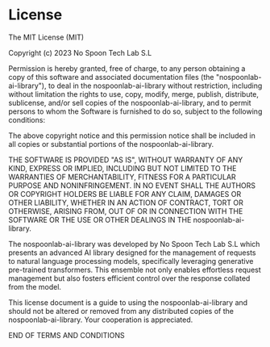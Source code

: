 ﻿# License

The MIT License (MIT)

Copyright (c) 2023 No Spoon Tech Lab S.L

Permission is hereby granted, free of charge, to any person obtaining a copy of this software and associated documentation files (the "nospoonlab-ai-library"), to deal in the nospoonlab-ai-library without restriction, including without limitation the rights to use, copy, modify, merge, publish, distribute, sublicense, and/or sell copies of the nospoonlab-ai-library, and to permit persons to whom the Software is furnished to do so, subject to the following conditions:

The above copyright notice and this permission notice shall be included in all copies or substantial portions of the nospoonlab-ai-library.

THE SOFTWARE IS PROVIDED "AS IS", WITHOUT WARRANTY OF ANY KIND, EXPRESS OR IMPLIED, INCLUDING BUT NOT LIMITED TO THE WARRANTIES OF MERCHANTABILITY, FITNESS FOR A PARTICULAR PURPOSE AND NONINFRINGEMENT. IN NO EVENT SHALL THE AUTHORS OR COPYRIGHT HOLDERS BE LIABLE FOR ANY CLAIM, DAMAGES OR OTHER LIABILITY, WHETHER IN AN ACTION OF CONTRACT, TORT OR OTHERWISE, ARISING FROM, OUT OF OR IN CONNECTION WITH THE SOFTWARE OR THE USE OR OTHER DEALINGS IN THE nospoonlab-ai-library.

The nospoonlab-ai-library was developed by No Spoon Tech Lab S.L which presents an advanced AI library designed for the management of requests to natural language processing models, specifically leveraging generative pre-trained transformers. This ensemble not only enables effortless request management but also fosters efficient control over the response collated from the model.

This license document is a guide to using the nospoonlab-ai-library and should not be altered or removed from any distributed copies of the nospoonlab-ai-library. Your cooperation is appreciated.

END OF TERMS AND CONDITIONS